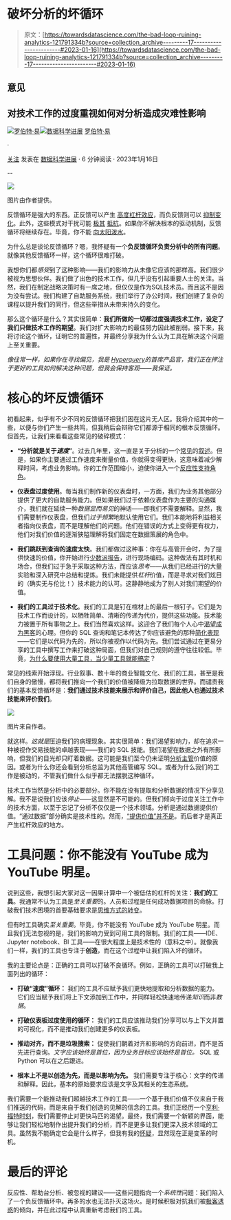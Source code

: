 # 破坏分析的坏循环

> 原文：[https://towardsdatascience.com/the-bad-loop-ruining-analytics-121791334b?source=collection_archive---------17-----------------------#2023-01-16](https://towardsdatascience.com/the-bad-loop-ruining-analytics-121791334b?source=collection_archive---------17-----------------------#2023-01-16)

## 意见

## 对技术工作的过度重视如何对分析造成灾难性影响

[](https://ryi.medium.com/?source=post_page-----121791334b--------------------------------)[![罗伯特·易](../Images/69f5d0c5860a73ec291f42d34a74d147.png)](https://ryi.medium.com/?source=post_page-----121791334b--------------------------------)[](https://towardsdatascience.com/?source=post_page-----121791334b--------------------------------)[![数据科学进展](../Images/a6ff2676ffcc0c7aad8aaf1d79379785.png)](https://towardsdatascience.com/?source=post_page-----121791334b--------------------------------) [罗伯特·易](https://ryi.medium.com/?source=post_page-----121791334b--------------------------------)

·

[关注](https://medium.com/m/signin?actionUrl=https%3A%2F%2Fmedium.com%2F_%2Fsubscribe%2Fuser%2F8ac2da8b0742&operation=register&redirect=https%3A%2F%2Ftowardsdatascience.com%2Fthe-bad-loop-ruining-analytics-121791334b&user=Robert+Yi&userId=8ac2da8b0742&source=post_page-8ac2da8b0742----121791334b---------------------post_header-----------) 发表在 [数据科学进展](https://towardsdatascience.com/?source=post_page-----121791334b--------------------------------) · 6 分钟阅读 · 2023年1月16日 [](https://medium.com/m/signin?actionUrl=https%3A%2F%2Fmedium.com%2F_%2Fvote%2Ftowards-data-science%2F121791334b&operation=register&redirect=https%3A%2F%2Ftowardsdatascience.com%2Fthe-bad-loop-ruining-analytics-121791334b&user=Robert+Yi&userId=8ac2da8b0742&source=-----121791334b---------------------clap_footer-----------)

--

[](https://medium.com/m/signin?actionUrl=https%3A%2F%2Fmedium.com%2F_%2Fbookmark%2Fp%2F121791334b&operation=register&redirect=https%3A%2F%2Ftowardsdatascience.com%2Fthe-bad-loop-ruining-analytics-121791334b&source=-----121791334b---------------------bookmark_footer-----------)![](../Images/626a4152e329e8944afda0772e6ed155.png)

图片由作者提供。

反馈循环是强大的东西。正反馈可以产生 [高度杠杆效应](https://www.youtube.com/watch?v=xbiDrzTd8fE)，而负反馈则可以 [抑制变化](https://en.wikipedia.org/wiki/Lotka%E2%80%93Volterra_equations)。此外，这些模式对干扰可能 [极其](https://en.wikipedia.org/wiki/Chernobyl_disaster) [抵抗](https://en.wikipedia.org/wiki/Cycle_of_poverty)。如果你不解决根本的驱动机制，反馈循环将继续存在。毕竟，你不能 [向太阳泼水](https://www.wtamu.edu/~cbaird/sq/2015/06/30/how-large-would-a-bucket-of-water-have-to-be-to-put-out-the-sun/#:~:text=No%20amount%20of%20water%20thrown,are%20examples%20of%20chemical%20combustion.)。

为什么总是谈论反馈循环？嗯，我怀疑有一个**负反馈循环负责分析中的所有问题**。就像其他反馈循环一样，这个循环很难打破。

我想你们都*感受*到了这种影响——我们的影响力从未像它应该的那样高。我们很少被视为思想伙伴。我们做了出色的技术工作，但几乎没有引起重要人士的关注。当然，我们在制定战略决策时有一席之地，但仅仅是作为SQL技术员。而且这不是因为没有尝试。我们构建了自助服务系统，我们举行了办公时间，我们创建了复杂的课程以提升我们的同行，但这些举措从未带来持久的变化。

那么这个循环是什么？其实很简单：**我们所做的一切都过度强调技术工作，设定了我们只做技术工作的期望**。我们对扩大影响力的最佳努力因此被削弱。接下来，我将讨论这个循环，证明它的普遍性，并最终分享我为什么认为工具在解决这个问题上至关重要。

*像往常一样，如果你在寻找偏见，我是* [*Hyperquery*](https://hyperquery.ai/?utm_source=medium&utm_medium=organic-content&utm_campaign=2023-01-13-bad-loop-medium)*的首席产品官，我们正在押注于更好的工具如何解决这种问题，但我会保持客观——我保证。*

# 核心的坏反馈循环

初看起来，似乎有不少不同的反馈循环把我们困在这片无人区。我将介绍其中的一些，以便与你们产生一些共鸣，但我稍后会辩称它们都源于相同的根本反馈循环。但首先，让我们来看看这些常见的破碎模式：

+   **“分析就是关于*速度*”**。过去几年里，这一直是关于分析的一个[常见](https://benn.substack.com/p/method-for-measuring-analytical-work)的[叙述](https://hbr.org/2018/12/what-great-data-analysts-do-and-why-every-organization-needs-them)。但是，如果你主要通过工作速度来衡量价值，你就得变得更快，这意味着减少解释时间，考虑业务影响。你的工作范围缩小，迫使你进入一个[反应性支持角色](https://www.winwithdata.io/p/the-analyst-isnt-your-bitch)。

+   **仪表盘过度使用**。每当我们制作新的仪表盘时，一方面，我们为业务其他部分提供了更大的自助服务能力。但如果我们过于依赖仪表盘作为主要的沟通媒介，我们就在延续一种*数据显而易见*的神话——即我们不需要解释。显然，我们需要制作仪表盘，但我们*过于频繁*地默认使用它们。我们本能地将利益相关者指向仪表盘，而不是理解他们的问题。他们在错误的方式上变得更有权力，他们对我们价值的逐渐狭隘理解将我们固定在数据策展的角色中。

+   **我们跳跃到查询的速度太快**。我们都做过这种事：你在与高管开会时，为了提供快速的价值，你开始进行[少数派报告](https://www.youtube.com/watch?v=33Raqx9sFbo)，进行现场编码。这种做法有其时机和场合，但我们过于急于采取这种方法，而应该*思考*——从我们已经进行的大量实验和深入研究中总结和提炼。我们未能提供*杠杆*价值，而是寻求对我们炫目的（确实无与伦比！）技术能力的认可。这静静地成为了别人对我们期望的价值。

+   **我们的工具过于技术化**。我们的工具是钉在棺材上的最后一根钉子。它们是为技术工作而设计的，以牺牲简单、清晰的传递为代价，提供这些功能。技术能力被置于所有事物之上。我们当然喜欢这样。这迎合了我们每个人心中[渴望成为黑客](https://www.winwithdata.io/p/the-sql-ide-should-die)的心理。但你的 SQL 查询和笔记本传达了你应该避免的那种[简化表现](https://www.winwithdata.io/p/the-sql-ide-should-die)——它们是以代码为先的，所以你被视作以代码为先。我们尝试通过在更易分享的工具中撰写工作来打破这种局面，但我们对自己规则的遵守往往较低。毕竟，[为什么要使用大量工具，当少量工具就能搞定](https://www.youtube.com/watch?v=_K-L9uhsBLM)？

常见的线索开始浮现。行业叙事、数十年的商业智能文化、我们的工具，甚至是我们自身的傲慢，都将我们推向一个我们的价值被降级为拉取数据的世界。而谴责我们的基本反馈循环是：**我们通过技术技能来展示和评价自己，因此他人也通过技术技能来评价我们**。

![](../Images/1fda6182fdc05141fbf3abe0ac409eee.png)

图片来自作者。

就这样。*这就是*压迫我们的病理现象。其实很简单：我们渴望影响力，却在追求一种被视作交易技能的卓越表现——我们的 SQL 技能。我们渴望在数据之外有所影响，但我们的目光却只盯着数据。这可能是我们至今仍未证明[分析主管](https://benn.substack.com/p/the-missing-analytics-executive)价值的原因。或者为什么你还会看到分析总监为其他高管编写 SQL。或者为什么我们的工作是被动的，不管我们做什么似乎都无法摆脱这种循环。

技术工作当然是分析中的必要部分。你不能在没有提取和分析数据的情况下分享见解。我不是说我们应该*停止*——这显然是不可能的。但我们倾向于过度关注工作中的技术方面，以至于忘记了分析不仅仅是一个技术领域。分析是通过数据提供价值。“通过数据”部分确实是技术性的。然而，[“提供价值”并不是](https://www.winwithdata.io/p/alignment-pedantry)。而后者才是真正产生杠杆效应的地方。

# 工具问题：你不能没有 YouTube 成为 YouTube 明星。

说到这些，我想引起大家对这一因果计算中一个被低估的杠杆的关注：**我们的工具**。我通常不认为工具是*至关重要*的。人员和过程是任何成功数据项目的命脉。打破我们技术困境的首要基础要求是[思维方式的转变](https://wrongbutuseful.substack.com/p/elbows-of-data)。

但有时工具确实*至关重要*。毕竟，你不能没有 YouTube 成为 YouTube 明星。而且我们无法忽视的是，我们的影响力受到可用工具的限制。我们的工具——IDE、Jupyter notebook、BI 工具——在很大程度上是技术性的（意料之中）。就像我们一样，我们的工具也专注于**创造**，而在这个过程中让我们陷入坏的循环。

我的主要论点是：正确的工具可以打破不良循环。例如，正确的工具可以打破我上面列出的循环：

+   **打破“速度”循环：** 我们的工具不应赋予我们更快地提取和分析数据的能力。它们应当赋予我们将上下文添加到工作中，并同样轻松快速地传递*知识*而非*数据*。

+   **打破仪表板过度使用的循环：** 我们的工具应该推动我们分享可以与上下文并置的可视化，而不是推动我们创建更多的仪表板。

+   **推动对齐，而不是垃圾搜索：** 促使我们朝着对齐和影响的方向前进，而不是首先进行查询。*文字应该始终是首位，因为业务目标应该始终是首位。* SQL 或 Python 可以在之后跟进。

+   **根本上不是以创造为先，而是以影响为先。** 我们需要专注于核心：文字的传递和解释。因此，基本的原始要求应该是文字及其相关的生态系统。

我们需要一个能推动我们超越技术工作的工具——一个基于我们价值不仅来自于我们推送的代码，而是来自于我们创造的见解的信念的工具。我们正经历一个[亨利·福特时刻](https://www.winwithdata.io/p/the-sql-ide-should-die/comment/11447297)，我们需要停止对更快马匹的渴望。最终，我们需要一个新颖的界面，能够让我们轻松地制作出提升我们的分析，而不是更多让我们更深入技术领域的工具。虽然我不能确定它会是什么样子，但我有我的[怀疑](https://hyperquery.ai/?utm_source=internal-blog&utm_medium=organic-content&utm_campaign=2023-01-13-bad-loop-medium)，显然现在正是变革的时机。

# 最后的评论

反应性、帮助台分析、被忽视的建议——这些问题指向一个*系统性*问题：我们陷入了一个负反馈循环中。再多的水也无法扑灭这场火。是时候积极对抗我们被[极客诱惑](https://xkcd.com/356/)的倾向，并在此过程中认真重新考虑我们的工具。
